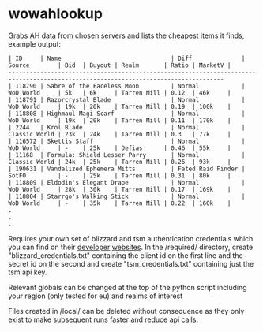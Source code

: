 # wowahlookup

Grabs AH data from chosen servers and lists the cheapest items it finds, example output:
```
| ID     | Name                               | Diff              | Source        | Bid  | Buyout | Realm       | Ratio | MarketV |
-----------------------------------------------------------------------------------------------------------------------------------
| 118790 | Sabre of the Faceless Moon         | Normal            | WoD World     | 5k   | 6k     | Tarren Mill | 0.12  | 46k     |
| 118791 | Razorcrystal Blade                 | Normal            | WoD World     | 19k  | 20k    | Tarren Mill | 0.19  | 100k    |
| 118808 | Highmaul Magi Scarf                | Normal            | WoD World     | 19k  | 20k    | Tarren Mill | 0.11  | 170k    |
| 2244   | Krol Blade                         | Normal            | Classic World | 23k  | 24k    | Tarren Mill | 0.3   | 77k     |
| 116572 | Skettis Staff                      | Normal            | WoD World     | -    | 25k    | Defias      | 0.46  | 55k     |
| 11168  | Formula: Shield Lesser Parry       | Normal            | Classic World | 24k  | 25k    | Tarren Mill | 0.26  | 93k     |
| 190631 | Vandalized Ephemera Mitts          | Fated Raid Finder | SotFO         | -    | 25k    | Tarren Mill | 0.31  | 80k     |
| 118809 | Eldodin's Elegant Drape            | Normal            | WoD World     | 28k  | 30k    | Tarren Mill | 0.17  | 169k    |
| 118804 | Starrgo's Walking Stick            | Normal            | WoD World     | -    | 35k    | Tarren Mill | 0.22  | 160k    |
.
.
.
```

Requires your own set of blizzard and tsm authentication credentials which you can find on their [developer](https://develop.battle.net/documentation/guides/getting-started) [websites](https://www.tradeskillmaster.com/user). In the /required/ directory, create "blizzard_credentials.txt" containing the client id on the first line and the secret id on the second and create "tsm_credentials.txt" containing just the tsm api key.

Relevant globals can be changed at the top of the python script including your region (only tested for eu) and realms of interest

Files created in /local/ can be deleted without consequence as they only exist to make subsequent runs faster and reduce api calls.
